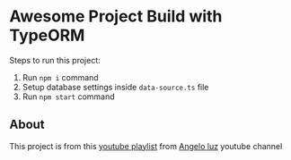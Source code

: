 # Awesome Project Build with TypeORM

Steps to run this project:

1. Run `npm i` command
2. Setup database settings inside `data-source.ts` file
3. Run `npm start` command

## About

This project is from this [youtube playlist](https://www.youtube.com/playlist?list=PLDqnSpzNKDvn-3cpMf3yPn7gTnb3ooy4b) from [Angelo luz](https://www.youtube.com/c/AngeloLuz) youtube channel
